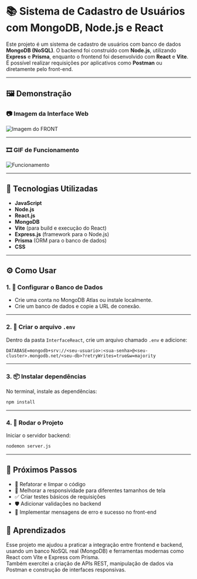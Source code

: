# 📚 Sistema de Cadastro de Usuários com MongoDB, Node.js e React

Este projeto é um sistema de cadastro de usuários com banco de dados **MongoDB (NoSQL)**. O backend foi construído com **Node.js**, utilizando **Express** e **Prisma**, enquanto o frontend foi desenvolvido com **React** e **Vite**. É possível realizar requisições por aplicativos como **Postman** ou diretamente pelo front-end.

---

## 🖼️ Demonstração

### 📷 Imagem da Interface Web
![Imagem do FRONT](https://github.com/user-attachments/assets/54215933-e0f4-42d1-8e48-f1f71b08fbf7)

---

### 🎞️ GIF de Funcionamento

![Funcionamento](https://github.com/user-attachments/assets/afac6876-9533-4f3e-b7e9-248363626dc1)


---

## 🚀 Tecnologias Utilizadas

- **JavaScript**
- **Node.js**
- **React.js**
- **MongoDB**
- **Vite** (para build e execução do React)
- **Express.js** (framework para o Node.js)
- **Prisma** (ORM para o banco de dados)
- **CSS**

---

## ⚙️ Como Usar

### 1. 📁 Configurar o Banco de Dados

- Crie uma conta no MongoDB Atlas ou instale localmente.
- Crie um banco de dados e copie a URL de conexão.

---

### 2. 📝 Criar o arquivo `.env`

Dentro da pasta `InterfaceReact`, crie um arquivo chamado `.env` e adicione:

```env
DATABASE=mongodb+srv://<seu-usuario>:<sua-senha>@<seu-cluster>.mongodb.net/<seu-db>?retryWrites=true&w=majority
```

---

### 3. 📦 Instalar dependências

No terminal, instale as dependências:

```bash
npm install
```

---

### 4. 🚀 Rodar o Projeto

Iniciar o servidor backend:

```bash
nodemon server.js
```

---

## 📌 Próximos Passos

- 🔧 Refatorar e limpar o código  
- 📱 Melhorar a responsividade para diferentes tamanhos de tela  
- ✅ Criar testes básicos de requisições  
- 🛡️ Adicionar validações no backend  
- 💬 Implementar mensagens de erro e sucesso no front-end  

## 🧠 Aprendizados

Esse projeto me ajudou a praticar a integração entre frontend e backend, usando um banco NoSQL real (MongoDB) e ferramentas modernas como React com Vite e Express com Prisma.  
Também exercitei a criação de APIs REST, manipulação de dados via Postman e construção de interfaces responsivas.




